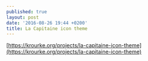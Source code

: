 ```yaml
---
published: true
layout: post
date: '2016-08-26 19:44 +0200'
title: La Capitaine icon theme
---
```

[https://krourke.org/projects/la-capitaine-icon-theme](https://krourke.org/projects/la-capitaine-icon-theme)
